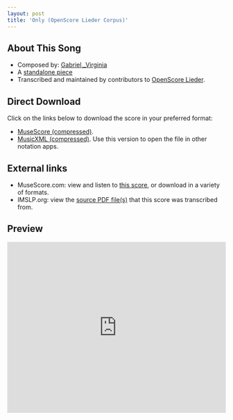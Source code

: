 ```yaml
---
layout: post
title: 'Only (OpenScore Lieder Corpus)'
---
```


## About This Song

- Composed by: [Gabriel,_Virginia](https://fourscoreandmore.org/openscore/lieder/Gabriel,_Virginia)
- A [standalone piece](https://fourscoreandmore.org/openscore/lieder/Gabriel,_Virginia/_)
- Transcribed and maintained by contributors to [OpenScore Lieder].

[OpenScore Lieder]: https://musescore.com/openscore-lieder-corpus

## Direct Download

Click on the links below to download the score in your preferred format:
- [MuseScore (compressed)](https://github.com/openscore/lieder/blob/main/scores/Gabriel,_Virginia/_/Only/lc6603244.mscz?raw=true).
- [MusicXML (compressed)](https://github.com/openscore/lieder/blob/main/scores/Gabriel,_Virginia/_/Only/lc6603244.mxl?raw=true). Use this version to open the file in other notation apps.

## External links

- MuseScore.com: view and listen to [this score][MuseScore], or download in a variety of formats.
- IMSLP.org: view the [source PDF file(s)][IMSLP] that this score was transcribed from.

[MuseScore]: https://musescore.com/score/6603244
[IMSLP]: https://imslp.org/wiki/Special:ReverseLookup/300723

## Preview

<iframe width="100%" height="394" src="https://musescore.com/openscore-lieder-corpus/scores/6603244/embed" frameborder="0" allowfullscreen allow="autoplay; fullscreen"></iframe>
